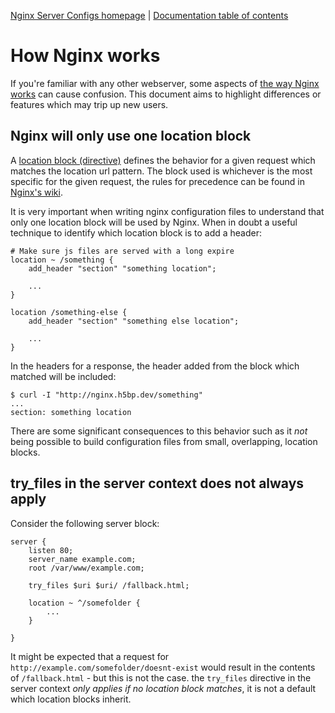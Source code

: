 [Nginx Server Configs homepage](https://github.com/h5bp/server-configs-nginx)
 | [Documentation table of contents](TOC.md)

# How Nginx works

If you're familiar with any other webserver, some aspects of
[the way Nginx works](https://nginx.org/en/docs/http/request_processing.html)
 can cause confusion. This document aims to highlight differences or features
which may trip up new users.

## Nginx will only use one location block

A [location block (directive)](https://nginx.org/en/docs/http/ngx_http_core_module.html#location)
defines the behavior for a given request which matches the location url pattern. The block used
is whichever is the most specific for the given request, the rules for
precedence can be found in [Nginx's wiki](http://wiki.nginx.org/HttpCoreModule#location).

It is very important when writing nginx configuration files to understand that
only one location block will be used by Nginx. When in doubt a useful technique
to identify which location block is to add a header:

	# Make sure js files are served with a long expire
	location ~ /something {
		add_header "section" "something location";

		...
	}

	location /something-else {
		add_header "section" "something else location";

		...
	}

In the headers for a response, the header added from the block which matched
will be included:

	$ curl -I "http://nginx.h5bp.dev/something"
	...
	section: something location

There are some significant consequences to this behavior such as it _not_ being
possible to build configuration files from small, overlapping, location blocks.

## try_files in the server context does not always apply

Consider the following server block:

	server {
		listen 80;
		server_name example.com;
		root /var/www/example.com;

		try_files $uri $uri/ /fallback.html;

		location ~ ^/somefolder {
			...
		}

	}

It might be expected that a request for `http://example.com/somefolder/doesnt-exist`
would result in the contents of `/fallback.html` - but this is not the case. the
`try_files` directive in the server context _only applies if no location block
matches_, it is not a default which location blocks inherit.

